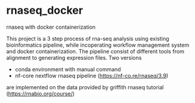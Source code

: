 # rnaseq_docker
rnaseq with docker containerization

This project is a 3 step process of rna-seq analysis using existing bioinformatics pipeline, while incoperating workflow management system and docker containerization. The pipeline consist of different tools from alignment to generating expression files. Two versions
- conda environment with manual command
- nf-core nextflow rnaseq pipeline (https://nf-co.re/rnaseq/3.9)

are implemented on the data provided by griffith rnaseq tutorial (https://rnabio.org/course/)

